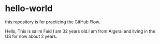 # hello-world

this repository is for practicing the GitHub Flow.


Hello, This is salim Faid I am 32 years old.I am from Algerai and living in the US for now about 2 years.
